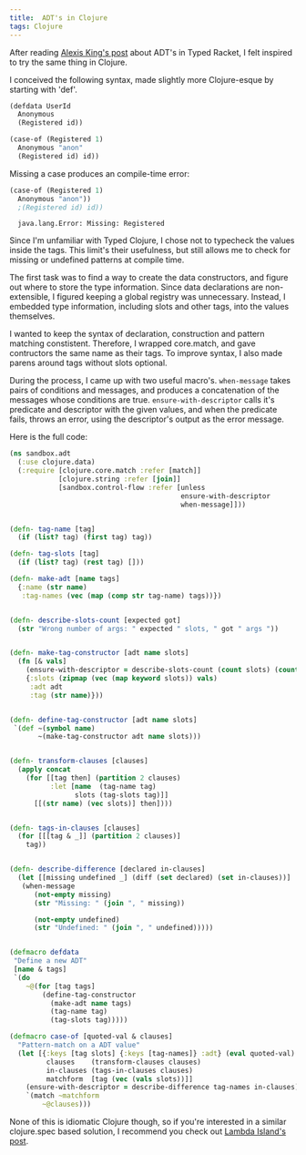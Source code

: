 ```yaml
---
title:  ADT's in Clojure
tags: Clojure
---
```


After reading [Alexis King's post](https://lexi-lambda.github.io/blog/2015/12/21/adts-in-typed-racket-with-macros/) about ADT's in Typed Racket, I felt inspired to try the same thing in Clojure.

<!-- more -->
I conceived the following syntax, made slightly more Clojure-esque by starting with 'def'.

```clojure
(defdata UserId
  Anonymous
  (Registered id))

(case-of (Registered 1)
  Anonymous "anon"
  (Registered id) id))
```

Missing a case produces an compile-time error:

```clojure
(case-of (Registered 1)
  Anonymous "anon"))
  ;(Registered id) id))
```


      java.lang.Error: Missing: Registered


Since I'm unfamiliar with Typed Clojure, I chose not to typecheck the values inside the tags. This limit's their usefulness, but still allows me to check for missing or undefined patterns at compile time.

The first task was to find a way to create the data constructors, and figure out where to store the type information.
Since data declarations are non-extensible, I figured keeping a global registry was unnecessary. Instead, I embedded type information, including slots and other tags, into the values themselves.

I wanted to keep the syntax of declaration, construction and pattern matching constistent. Therefore, I wrapped core.match, and gave contructors the same name as their tags.
To improve syntax, I also made parens around tags without slots optional.

During the process, I came up with two useful macro's.
`when-message` takes pairs of conditions and messages, and produces a concatenation of the messages whose conditions are true. `ensure-with-descriptor` calls it's predicate and descriptor with the given values, and when the predicate fails, throws an error, using the descriptor's output as the error message.

Here is the full code:

```clojure
(ns sandbox.adt
  (:use clojure.data)
  (:require [clojure.core.match :refer [match]]
            [clojure.string :refer [join]]
            [sandbox.control-flow :refer [unless
                                          ensure-with-descriptor
                                          when-message]]))


(defn- tag-name [tag]
  (if (list? tag) (first tag) tag))

(defn- tag-slots [tag]
  (if (list? tag) (rest tag) []))

(defn- make-adt [name tags]
  {:name (str name)
   :tag-names (vec (map (comp str tag-name) tags))})


(defn- describe-slots-count [expected got]
  (str "Wrong number of args: " expected " slots, " got " args "))


(defn- make-tag-constructor [adt name slots]
  (fn [& vals]
    (ensure-with-descriptor = describe-slots-count (count slots) (count vals))
    {:slots (zipmap (vec (map keyword slots)) vals)
     :adt adt
     :tag (str name)}))


(defn- define-tag-constructor [adt name slots]
 `(def ~(symbol name)
       ~(make-tag-constructor adt name slots)))


(defn- transform-clauses [clauses]
  (apply concat
    (for [[tag then] (partition 2 clauses)
          :let [name  (tag-name tag)  
                slots (tag-slots tag)]]
      [[(str name) (vec slots)] then])))


(defn- tags-in-clauses [clauses]
  (for [[[tag & _]] (partition 2 clauses)]
    tag))


(defn- describe-difference [declared in-clauses]
  (let [[missing undefined _] (diff (set declared) (set in-clauses))]
   (when-message
      (not-empty missing)
      (str "Missing: " (join ", " missing))

      (not-empty undefined)
      (str "Undefined: " (join ", " undefined)))))


(defmacro defdata
 "Define a new ADT"
 [name & tags]
 `(do
    ~@(for [tag tags]
        (define-tag-constructor
          (make-adt name tags)
          (tag-name tag)
          (tag-slots tag)))))

(defmacro case-of [quoted-val & clauses]
  "Pattern-match on a ADT value"
  (let [{:keys [tag slots] {:keys [tag-names]} :adt} (eval quoted-val)
         clauses    (transform-clauses clauses)
         in-clauses (tags-in-clauses clauses)
         matchform  [tag (vec (vals slots))]]  
    (ensure-with-descriptor = describe-difference tag-names in-clauses)
    `(match ~matchform
        ~@clauses)))
```


None of this is idiomatic Clojure though, so if you're interested in a similar clojure.spec based solution, I recommend you check out [Lambda Island's post](https://lambdaisland.com/blog/25-09-2016-union-types).
